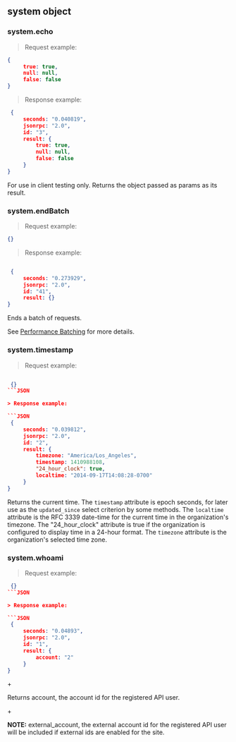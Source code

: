 ## system object

### system.echo

<script>tryit('system.echo')</script>

> Request example:

```JSON
{
     true: true, 
     null: null, 
     false: false
}
```

> Response example:

```JSON
 {
     seconds: "0.040819", 
     jsonrpc: "2.0", 
     id: "3", 
     result: {
         true: true, 
         null: null, 
         false: false
     }
}
```

For use in client testing only. Returns the object passed as params as its result.

### system.endBatch

<script>tryit('system.endBatch')</script> 

> Request example:

```JSON
{}
```

> Response example:

```JSON

 {
     seconds: "0.273929", 
     jsonrpc: "2.0", 
     id: "41", 
     result: {}
}
```


Ends a batch of requests.

See [Performance Batching](#performance-batching) for more details.

### system.timestamp

<script>tryit('system.timestamp')</script> 

> Request example:

```JSON

 {}
```JSON

> Response example:

```JSON
 {
     seconds: "0.039812", 
     jsonrpc: "2.0", 
     id: "2", 
     result: {
         timezone: "America/Los_Angeles", 
         timestamp: 1410988108, 
         "24_hour_clock": true, 
         localtime: "2014-09-17T14:08:28-0700"
     }
}
```

Returns the current time.  The `timestamp` attribute is epoch
seconds, for later use as the `updated_since` select criterion by
some methods.  The `localtime` attribute is the RFC 3339 date-time
for the current time in the organization's timezone.  The "24_hour_clock"
attribute is true if the organization is configured to display time
in a 24-hour format.  The `timezone` attribute is the organization's
selected time zone.

### system.whoami

<script>tryit('system.whoami')</script> 

> Request example:

```JSON
 {}
```JSON

> Response example:

```JSON
 {
     seconds: "0.04893", 
     jsonrpc: "2.0", 
     id: "1", 
     result: {
         account: "2"
     }
}
```

+<p>Returns account, the account id for the registered API user.</p>
+<p><b>NOTE:</b> external_account, the external account id for the registered API user will be included if external ids are enabled for the site.</p>


